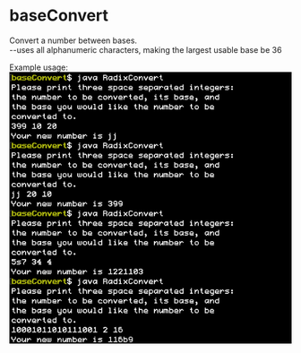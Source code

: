 # baseConvert
Convert a number between bases.  
--uses all alphanumeric characters, making the largest usable base be 36  

Example usage:
![Image of RadixConvert in use](https://github.com/justrowingby/baseConvert/blob/master/Assets/radConvertinUse.png?raw=true)
